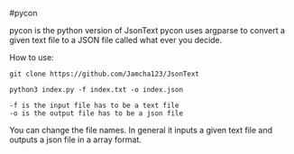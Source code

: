 #pycon

pycon is the python version of JsonText
pycon uses argparse to convert a given text file to a JSON file called what ever you decide.

How to use: 

    git clone https://github.com/Jamcha123/JsonText

    python3 index.py -f index.txt -o index.json

    -f is the input file has to be a text file
    -o is the output file has to be a json file

You can change the file names.
In general it inputs a given text file and outputs a json file in a array format.